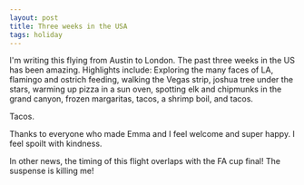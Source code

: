 ```yaml
---
layout: post
title: Three weeks in the USA
tags: holiday
---
```


I'm writing this flying from Austin to London. The past three weeks in the US has been amazing. Highlights include: Exploring the many faces of LA, flamingo and ostrich feeding, walking the Vegas strip, joshua tree under the stars, warming up pizza in a sun oven, spotting elk and chipmunks in the grand canyon, frozen margaritas, tacos, a shrimp boil, and tacos.

Tacos.

Thanks to everyone who made Emma and I feel welcome and super happy. I feel spoilt with kindness.

In other news, the timing of this flight overlaps with the FA cup final! The suspense is killing me!
